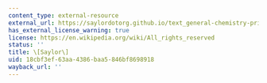 ```yaml
---
content_type: external-resource
external_url: https://saylordotorg.github.io/text_general-chemistry-principles-patterns-and-applications-v1.0/s14-07-the-kinetic-molecular-theory-o.html
has_external_license_warning: true
license: https://en.wikipedia.org/wiki/All_rights_reserved
status: ''
title: \[Saylor\]
uid: 18cbf3ef-63aa-4386-baa5-846bf8698918
wayback_url: ''
---
```

